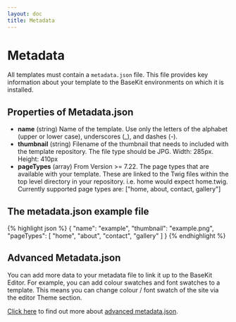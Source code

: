 ```yaml
---
layout: doc
title: Metadata
---
```


# Metadata

All templates must contain a ```metadata.json``` file. This file provides key information about your template to the BaseKit environments on which it is installed.

## Properties of Metadata.json

* **name** (string) Name of the template. Use only the letters of the alphabet (upper or lower case), underscores (_), and dashes (-).
* **thumbnail** (string) Filename of the thumbnail that needs to included with the template repository. The file type should be JPG. Width: 285px. Height: 410px
* **pageTypes** (array) From Version >= 7.22. The page types that are available with your template. These are linked to the Twig files within the top level directory in your repository. i.e. home would expect home.twig. Currently supported page types are: ["home, about, contact, gallery"]

## The metadata.json example file

{% highlight json %}
{
	"name": "example",
	"thumbnail": "example.png",
	"pageTypes": [
		"home", "about", "contact", "gallery"
	]
}
{% endhighlight %}

## Advanced Metadata.json

You can add more data to your metadata file to link it up to the BaseKit Editor. For example, you can add colour swatches and font swatches to a template. This means you can change colour / font swatch of the site via the editor Theme section.

[Click here](http://developers.basekit.com/advanced-metadata) to find out more about [advanced metadata.json](http://developers.basekit.com/advanced-metadata).
